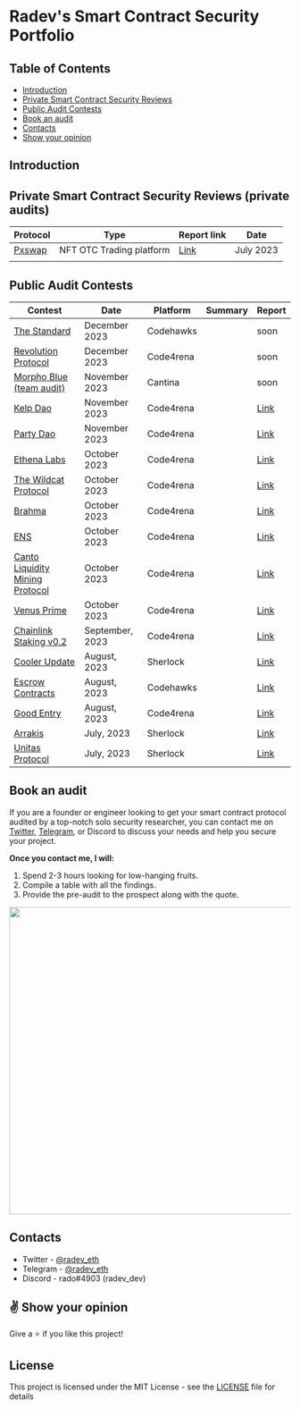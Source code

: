 # Radev's Smart Contract Security Portfolio

## Table of Contents
 - [Introduction](#introduction)
 - [Private Smart Contract Security Reviews](#)
 - [Public Audit Contests](#)
 - [Book an audit](#bug-bounty)
 - [Contacts](#testimonials)
 - [Show your opinion](./FAQ.md)

## Introduction


## Private Smart Contract Security Reviews (private audits)

| Protocol                                    | Type                                                                            | Report link                                                                                            | Date      |
| ------------------------------------------- | ------------------------------------------------------------------------------- | ------------------------------------------------------------------------------------------------------ | --------- |
| [Pxswap](https://www.pxswap.xyz/)           | NFT OTC Trading platform                                                        |  [Link](https://github.com/radeveth/private-audits/blob/main/reports/pxwap/pxswap-security-review.md)  | July 2023 |
|                                             |                                                                                 |                                                                                                        |           |

## Public Audit Contests

| Contest                                                                                                       | Date             | Platform  | Summary  | Report                                                             |
| ------------------------------------------------------------------------------------------------------------- | ---------------- | --------- | -------- | ------------------------------------------------------------------ |
| [The Standard](https://www.codehawks.com/contests/clql6lvyu0001mnje1xpqcuvl)                                  | December 2023    | Codehawks |          | soon |
| [Revolution Protocol](https://code4rena.com/audits/2023-12-revolution-protocol#top)                           | December 2023    | Code4rena |          | soon |
| [Morpho Blue (team audit)]()                                                                                  | November 2023    | Cantina   |          | soon |
| [Kelp Dao](https://code4rena.com/audits/2023-11-kelp-dao-rseth#top)                                           | November 2023    | Code4rena |          | [Link]() |
| [Party Dao](https://code4rena.com/audits/2023-10-party-protocol#top)                                          | November 2023    | Code4rena |          | [Link]() |
| [Ethena Labs](https://code4rena.com/audits/2023-10-ethena-labs#top)                                           | October 2023     | Code4rena |          | [Link]() |
| [The Wildcat Protocol](https://code4rena.com/audits/2023-10-the-wildcat-protocol#top)                         | October 2023     | Code4rena |          | [Link]() |
| [Brahma](https://code4rena.com/audits/2023-10-brahma#top)                                                     | October 2023     | Code4rena |          | [Link]() |
| [ENS](https://code4rena.com/audits/2023-10-ens#top)                                                           | October 2023     | Code4rena |          | [Link]() |
| [Canto Liquidity Mining Protocol](https://code4rena.com/audits/2023-10-canto-liquidity-mining-protocol#top)   | October 2023     | Code4rena |          | [Link]() |
| [Venus Prime](https://code4rena.com/audits/2023-09-venus-prime#top)                                           | October 2023     | Code4rena |          | [Link]() |
| [Chainlink Staking v0.2](https://code4rena.com/audits/2023-08-chainlink-staking-v02#top)                      | September, 2023  | Code4rena |          | [Link]() |
| [Cooler Update](https://audits.sherlock.xyz/contests/107)                                                     | August, 2023     | Sherlock  |          | [Link]() |
| [Escrow Contracts](https://www.codehawks.com/contests/cljyfxlc40003jq082s0wemya)                              | August, 2023     | Codehawks |          | [Link]() |
| [Good Entry](https://code4rena.com/audits/2023-08-good-entry#top)                                             | August, 2023     | Code4rena |          | [Link]() |
| [Arrakis](https://audits.sherlock.xyz/contests/86)                                                            | July, 2023       | Sherlock  |          | [Link]() |
| [Unitas Protocol](https://audits.sherlock.xyz/contests/73)                                                    | July, 2023       | Sherlock  |          | [Link]() |


## Book an audit
If you are a founder or engineer looking to get your smart contract protocol audited by a top-notch solo security researcher, you can contact me on [Twitter](https://twitter.com/radev_eth), [Telegram]((https://t.me/radev_eth)), or Discord to discuss your needs and help you secure your project.

**Once you contact me, I will:**
1. Spend 2-3 hours looking for low-hanging fruits.
2. Compile a table with all the findings.
3. Provide the pre-audit to the prospect along with the quote.

<img src="https://github.com/radeveth/private-audits/assets/88380154/e276ddc1-1121-4ff4-9931-ac593d9e0012" width="550"/>


## Contacts

- Twitter - [@radev_eth](https://twitter.com/radev_eth)
- Telegram - [@radev_eth](https://t.me/radev_eth)
- Discord - rado#4903 (radev_dev)


## :v: Show your opinion
Give a :star: if you like this project!


## License
This project is licensed under the MIT License - see the [LICENSE](LICENSE) file for details
